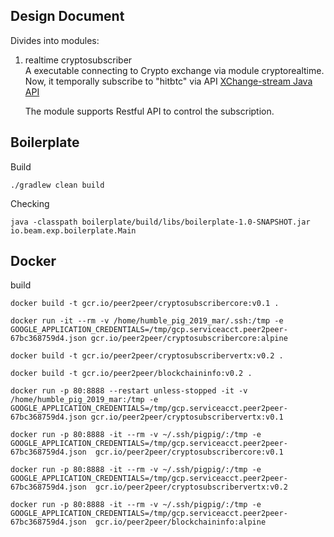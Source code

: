 
## Design Document
Divides into modules:
1) realtime cryptosubscriber <br>
A executable connecting to Crypto exchange via module cryptorealtime.
Now, it temporally subscribe to "hitbtc" via API 
[XChange-stream Java API](https://github.com/bitrich-info/xchange-stream)

    The module supports Restful API to control the subscription.




## Boilerplate

Build
````
./gradlew clean build
````
Checking
````
java -classpath boilerplate/build/libs/boilerplate-1.0-SNAPSHOT.jar  io.beam.exp.boilerplate.Main
````

## Docker 
build
````
docker build -t gcr.io/peer2peer/cryptosubscribercore:v0.1 .

docker run -it --rm -v /home/humble_pig_2019_mar/.ssh:/tmp -e GOOGLE_APPLICATION_CREDENTIALS=/tmp/gcp.serviceacct.peer2peer-67bc368759d4.json gcr.io/peer2peer/cryptosubscribercore:alpine

docker build -t gcr.io/peer2peer/cryptosubscribervertx:v0.2 .

docker build -t gcr.io/peer2peer/blockchaininfo:v0.2 .

docker run -p 80:8888 --restart unless-stopped -it -v /home/humble_pig_2019_mar:/tmp -e GOOGLE_APPLICATION_CREDENTIALS=/tmp/gcp.serviceacct.peer2peer-67bc368759d4.json gcr.io/peer2peer/cryptosubscribervertx:v0.1

docker run -p 80:8888 -it --rm -v ~/.ssh/pigpig/:/tmp -e GOOGLE_APPLICATION_CREDENTIALS=/tmp/gcp.serviceacct.peer2peer-67bc368759d4.json  gcr.io/peer2peer/cryptosubscribercore:v0.1

docker run -p 80:8888 -it --rm -v ~/.ssh/pigpig/:/tmp -e GOOGLE_APPLICATION_CREDENTIALS=/tmp/gcp.serviceacct.peer2peer-67bc368759d4.json  gcr.io/peer2peer/cryptosubscribervertx:v0.2

docker run -p 80:8888 -it --rm -v ~/.ssh/pigpig/:/tmp -e GOOGLE_APPLICATION_CREDENTIALS=/tmp/gcp.serviceacct.peer2peer-67bc368759d4.json  gcr.io/peer2peer/blockchaininfo:alpine

````
